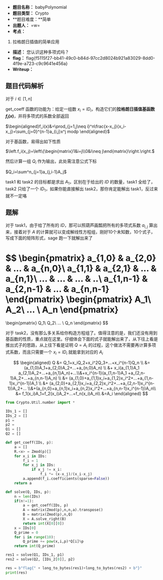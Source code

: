 - **题目名称：** babyPolynomial
- **题目类型：** Crypto
- **题目难度：**简单
- **出题人：** =w=
- **考点：**

1. 拉格朗日插值的简单应用

- **描述：** 您认识这种多项式吗？
- **flag：** flag{f5115f27-bb41-49c0-b84d-97cc2d8024b921a83029-8dd0-4f9e-a723-c9c9641e456a}
- **Writeup：**

## 题目代码解析
对于 $i\in [1,n]$

get_coeff 函数的功能为：给定一组数 $x_i=ID_i$，构造它们的**拉格朗日插值基函数$f_i(x)$**，并将多项式的系数全部返回

$\begin{aligned}f_i(x)&=\prod_{j=1,j\neq i}^n\frac{x-x_j}{x_i-x_j}=\sum_{j=0}^{n-1}a_{i,j}x^j modp \end{aligned}$

对于基函数，易得出如下性质

$\left.f_i(x_j)=\left\{\begin{matrix}1&i=j\\0&i\neq j\end{matrix}\right.\right.$

然后计算一组 $Q_i$ 作为输出，此处需注意公式下标

$Q_i=\sum^n_{j=1}a_{j,i-1}A_j$

task1 和 task2 的目标都是求出 $A_1$，区别在于给出的 $ID$ 的数量，task1 全给了，task2 只给了一个 $ID_1$，如果你能直接解出 task2，那你肯定能解出 task1，反过来就不一定咯

## 题解
对于 task1，由于给了所有的 $ID$，那可以照葫芦画瓢把所有的多项式系数 $a_{i,j}$ 算出来，接着对于 $A$ 的计算就可以变成解线性方程组，刚好10个未知数，10个式子，写成下面的矩阵形式，sage 跑一下就解出来了

$$
\begin{pmatrix}
 a_{1,0} & a_{2,0} & ... & a_{n,0}\\
 a_{1,1} & a_{2,1} & ... & a_{n,1}\\
 ... & ... & ... & ..\\
 a_{1,n-1} & a_{2,n-1} & ... & a_{n,n-1}
\end{pmatrix}
\begin{pmatrix}
 A_1\\
 A_2\\
 ... \\
 A_n
\end{pmatrix}
=
\begin{pmatrix}
 Q_1\\
 Q_2\\
 ... \\
 Q_n
\end{pmatrix}
$$

对于 task2，没有那么多关系给你构造方程组了。值得注意的是，我们还没有用到基函数的性质，重点就在这里。仔细体会下面的式子就能解出来了，从下往上看是推出式子的思路，从上往下看是证明 $Q=A_i$ 的过程，这个做法不需要再计算多项式系数，而且只需要一个 $x_i =ID_i$ 就能拿到对应的 $A_i$

$$
\begin{aligned}
    Q &= Q_1+x_iQ_2+x_i^2Q_3+...+x_i^{n-1}Q_n \\
      &= (a_{1,0}A_1+a_{2,0}A_2+...+a_{n,0}A_n) \\
      &+ x_i(a_{1,1}A_1 a_{2,1}A_2+...+a_{n,1}A_n)+...\\&+x_i^{n-1}(a_{1,n-1}A_1 +a_{2,n-1}A_2+...+a_{n,n-1}A_n)  \\
      &= (a_{1,0}+a_{1,1}x_i+a_{1,2}x_i^2+...+a_{1,n-1}x_i^{n-1})A_1 \\
      &+ (a_{2,0}+a_{2,1}x_i+a_{2,2}x_i^2+...+a_{2,n-1}x_i^{n-1})A_2+... \\&+(a_{n,0}+a_{n,1}x_i+a_{n,2}x_i^2+...+a_{n,n-1}x_i^{n-1})A_n\\
      &= f_1(x_i)A_1+f_2(x_i)A_2+...+f_n(x_i)A_n\\
      &=A_i
\end{aligned}
$$


```python
from Crypto.Util.number import *

IDs_1 = []
IDs_2 = []
p1 = 
p2 = 
Q1 = []
Q2 = []

def get_coeff(IDs, p):
    a = []
    R.<x> = Zmod(p)[]
    for x_i in IDs: 
        f_i = 1
        for x_j in IDs:
            if x_j != x_i:
                f_i *= (x-x_j)/(x_i-x_j)
        a.append(f_i.coefficients(sparse=False))
    return a

def solve(Q, IDs, p):
    n = len(IDs)
    if(n!=1):
        a = get_coeff(IDs, p)
        A = matrix(Zmod(p),n,n,a).transpose()
        B = matrix(Zmod(p),n,Q)
        X = A.solve_right(B)
        return int(X[0][0])
    x = IDs[0]
    Q_prime = 0
    for i in range(10):
        Q_prime += pow(x,i,p)*Q[i]%p
    return int(Q_prime)

res1 = solve(Q1, IDs_1, p1)
res2 = solve(Q2, [IDs_2[0]], p2)

res = b"flag{" + long_to_bytes(res1)+long_to_bytes(res2) + b"}"
print(res)
```
